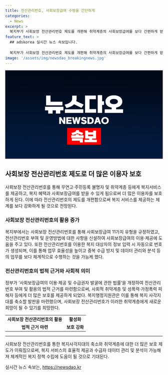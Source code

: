 ```yaml
---
title: 전산관리번호, 사회보장급여 수령을 간단하게
categories:
  - News
excerpt: >
  복지부가 사회보장 전산관리번호 제도를 개편해 취약계층의 사회보장급여를 보다 간편하게 받을 수 있도록 했다. 주민등록번호가 없거나 어려운 사람들도 사회보장급여 11가지 유형을 전산관리번호로 받을 수 있으며, 행복이음 시스템으로 효율적인 관리가 가능해졌다. 또한 중복 수급 방지와 정책 수립에 도움이 될 것으로 전망되고 있다. 함께한 임을기 복지부 복지행정지원관은 이를 통해 사회의 복지 사각지대를 줄일 발판을 마련했다고 밝혔다. (150자)
feature_text: >
  ## adskorea 실시간 뉴스 속보입니다.

  복지부가 사회보장 전산관리번호 제도를 개편해 취약계층의 사회보장급여를 보다 간편하게 받을 수 있도록 했다. 주민등록번호가 없거나 어려운 사람들도 사회보장급여 11가지 유형을 전산관리번호로 받을 수 있으며, 행복이음 시스템으로 효율적인 관리가 가능해졌다. 또한 중복 수급 방지와 정책 수립에 도움이 될 것으로 전망되고 있다. 함께한 임을기 복지부 복지행정지원관은 이를 통해 사회의 복지 사각지대를 줄일 발판을 마련했다고 밝혔다. (150자)
image: '/assets/img/newsdao_breakingnews.jpg'
---
```


<p><img src="/assets/img/newsdao_breakingnews.jpg" alt="adskorea 속보" /></p>

<h2 data-ke-size="size26">사회보장 전산관리번호 제도로 더 많은 이용자 보호</h2>

<p data-ke-size="size16">사회보장 전산관리번호를 통해 무연고·주민등록 불명자 및 취약계층 등에게 복지서비스를 제공하고, 복지 혜택과 사회보장급여를 받을 수 있게 됨으로써 더 많은 이용자를 보호하게 된다. 이에 따라 전산관리번호의 제도를 개편함으로써 복지 서비스를 제공하는 체계를 보다 강화하게 될 것으로 전망된다.</p>

<h3 data-ke-size="size24">사회보장 전산관리번호의 활용 증가</h3>

<p data-ke-size="size16">복지부에서는 사회보장 전산관리번호를 통해 사회보장급여 11가지 유형을 규정하였고, 전산관리번호 부여 및 운영방법에 대한 사항을 신설하여 사회보장급여의 이용·제공에 도움을 주고 있다. 또한 전산관리번호를 이용한 복지 대상자의 정보 입력 시 자동으로 번호가 생성되며, 이를 통해 업무 효율성을 높이고 중복 수급 방지 및 데이터 관리와 분석 등의 업무를 보다 체계적으로 수행하는 것을 가능케 했다.</p>

<h3 data-ke-size="size24">전산관리번호의 법적 근거와 사회적 의미</h3>

<p data-ke-size="size16">정부가 ‘사회보장급여의 이용·제공 및 수급권자 발굴에 관한 법률’을 개정하여 전산관리번호 부여 및 활용의 법적 근거를 마련함으로써, 사회적 취약계층 및 성폭력·가정폭력 피해자 등에게 더 많은 보호를 제공하게 되었다. 복지행정지원관은 이를 통해 복지 사각지대를 축소할 발판을 마련했으며, 사회보장 전산관리번호가 이러한 취약계층에게 새로운 희망이 될 수 있기를 희망한다.</p>

<table>
    <tr>
        <td style="text-align: center; height: 17px;"><b>사회보장 전산관리번호의 활용</b></td>
        <td style="text-align: center; height: 17px;"><b>활성화</b></td>
    </tr>
    <tr>
        <td style="text-align: center; height: 17px;"><b>법적 근거 마련</b></td>
        <td style="text-align: center; height: 17px;"><b>보호 강화</b></td>
    </tr>
</table>

<hr>

<p data-ke-size="size16">사회보장 전산관리번호를 통한 복지사각지대의 축소와 취약계층에 대한 더 많은 보호 제도가 이뤄짐으로써, 복지 서비스의 효율적 제공과 수급자 데이터 관리 및 분석이 가능해져 체계적인 복지 정책 수립에 도움이 될 것으로 기대된다.</p>
실시간 뉴스 속보는, <a href="https://newsdao.kr" rel="dofollow">https://newsdao.kr</a>


